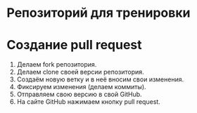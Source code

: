 # Репозиторий для тренировки
# Создание pull request
1. Делаем fork репозитория.
2. Делаем clone своей версии репозитория.
3. Создаём новую ветку и в неё вносим свои изменения.
4. Фиксируем изменения (делаем коммиты).
5. Отправляем свою версию в свой GitHub.
6. На сайте GitHub нажимаем кнопку pull request.